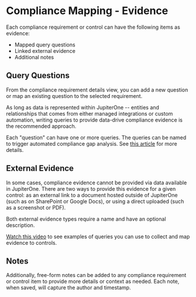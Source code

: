 # Compliance Mapping - Evidence

Each compliance requirement or control can have the following items as evidence:

- Mapped query questions
- Linked external evidence
- Additional notes

## Query Questions

From the compliance requirement details view, you can add a new question or map an existing question to the selected requirement.

As long as data is represented within JupiterOne -- entities and relationships that comes from either managed integrations or custom automation, writing queries to provide data-drive compliance evidence is the recommended approach.

Each "question" can have one or more queries. The queries can be named to trigger automated compliance gap analysis. See [this article](./compliance-gap-analysis.md) for more details. 

## External Evidence

In some cases, compliance evidence cannot be provided via data available in JupiterOne. There are two ways to provide this evidence for a given control: as an external link to a document hosted outside of JupiterOne (such as on SharePoint or Google Docs), or using a direct uploaded (such as a screenshot or PDF).  

Both external evidence types require a name and have an optional description.

[Watch this video](https://try.jupiterone.com/blog/video-evidence-collection-with-the-compliance-app) to see examples of queries you can use to collect and map evidence to controls.

## Notes

Additionally, free-form notes can be added to any compliance requirement or control item to provide more details or context as needed. Each note, when saved, will capture the author and timestamp.
